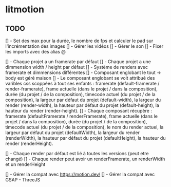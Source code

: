 # litmotion


## TODO
[] - Set des max pour la durée, le nombre de fps et calculer le pad sur l'incrémentation des images
[] - Gérer les vidéos
[] - Gérer le son
[] - Fixer les imports avec des alias @

[] - Chaque projet a un framerate par défaut
[] - Chaque projet a une dimmension width / height par défaut
[] - Système de renders avec framerate et dimmensions différentes
[] - Composant englobant le tout -> body est géré maison
[] - Le composant englobant se voit attribué des varibles css scoppées à tout ses enfants : framerate (default-framerate / render-framerate), frame actuelle (dans le projet / dans la composition), durée (du projet / de la composition), timecode actuel (du projet / de la composition), la largeur par défaut du projet (default-width), la largeur du render (render-width), la hauteur par défaut du projet (default-height), la hauteur du render (render-height).
[] - Chaque composant récupère : framerate (defaultFramerate / renderFramerate), frame actuelle (dans le projet / dans la composition), durée (du projet / de la composition), timecode actuel (du projet / de la composition), le nom du render actuel, la largeur par défaut du projet (defaultWidth), la largeur du render (renderWidth), la hauteur par défaut du projet (defaultHeight), la hauteur du render (renderHeight).

[] - Chaque render par défaut est lié à toutes les versions (peut etre changé)
[] - Chaque render peut avoir un renderFramerate, un renderWidth et un renderHeight

[] - Gérer la compat avec https://motion.dev/
[] - Gérer la compat avec GSAP - ThreeJS